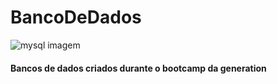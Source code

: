 # BancoDeDados
![mysql imagem](https://user-images.githubusercontent.com/104228363/180067894-cb371d96-c990-48b8-b2cf-d0d2c10b92c9.jpg)

<h4>Bancos de dados criados durante o bootcamp da generation</h2>

